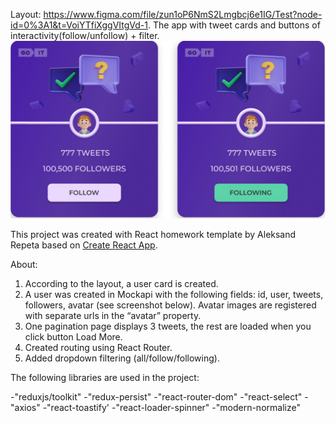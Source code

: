 Layout:  https://www.figma.com/file/zun1oP6NmS2Lmgbcj6e1IG/Test?node-id=0%3A1&t=VoiYTfiXggVItgVd-1.
The app with tweet cards and buttons of interactivity(follow/unfollow) + filter.
![Layout of app](./assets/readmeImg.jpg)

This project was created with React homework template by Aleksand Repeta based on
[Create React App](https://github.com/facebook/create-react-app).

About: 
1. According to the layout, a user card is created.
2. A user was created in Mockapi with the following fields: id, user, tweets, followers, avatar (see screenshot below). Avatar images are registered with separate urls in the “avatar” property. 
3. One pagination page displays 3 tweets, the rest are loaded when you click button Load More.
4. Created routing using React Router.
5. Added dropdown filtering (all/follow/following).

The following libraries are used in the project:

-"reduxjs/toolkit" 
-"redux-persist"
-"react-router-dom"
-"react-select"
-"axios"
-"react-toastify'
-"react-loader-spinner"
-"modern-normalize"



